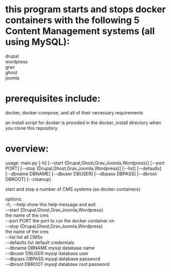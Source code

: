# this program starts and stops docker containers with the following 5 Content Management systems (all using MySQL):

drupal<br>
wordpress<br>
grav<br>
ghost<br>
joomla<br>

# prerequisites include:

docker, docker-compose, and all of their necessary requirements

an install script for docker is provided in the docker_install directory when you clone this repository.

# overview:

usage: main.py [-h] [--start {Drupal,Ghost,Grav,Joomla,Wordpress}] [--port PORT] [--stop {Drupal,Ghost,Grav,Joomla,Wordpress}] [--list] [--defaults] [--dbname DBNAME] [--dbuser DBUSER] [--dbpass DBPASS] [--dbroot DBROOT] [--cleanup]

start and stop a number of CMS systems (as docker containers)

options:<br>
  -h, --help            show this help message and exit<br>
  --start {Drupal,Ghost,Grav,Joomla,Wordpress}<br>
                        the name of the cms<br>
  --port PORT           the port to run the docker container on<br>
  --stop {Drupal,Ghost,Grav,Joomla,Wordpress}<br>
                        the name of the cms<br>
  --list                list all CMSs<br>
  --defaults            list default credentials<br>
  --dbname DBNAME       mysql database name<br>
  --dbuser DBUSER       mysql database user<br>
  --dbpass DBPASS       mysql database password<br>
  --dbroot DBROOT       mysql database root password<br>
